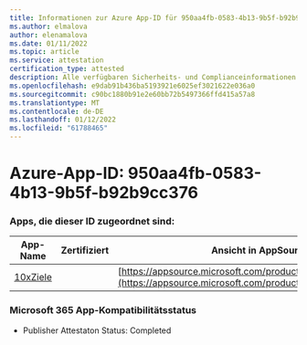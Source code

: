 ```yaml
---
title: Informationen zur Azure App-ID für 950aa4fb-0583-4b13-9b5f-b92b9cc376
ms.author: elmalova
author: elenamalova
ms.date: 01/11/2022
ms.topic: article
ms.service: attestation
certification_type: attested
description: Alle verfügbaren Sicherheits- und Complianceinformationen für 950aa4fb-0583-4b13-9b5f-bb92b9cc376.
ms.openlocfilehash: e9dab91b436ba5193921e6025ef3021622e036a0
ms.sourcegitcommit: c90bc1880b91e2e60bb72b5497366ffd415a57a8
ms.translationtype: MT
ms.contentlocale: de-DE
ms.lasthandoff: 01/12/2022
ms.locfileid: "61788465"
---
```

# <a name="azure-app-id-950aa4fb-0583-4b13-9b5f-bbc92b9cc376"></a>Azure-App-ID: 950aa4fb-0583-4b13-9b5f-b92b9cc376


### <a name="apps-associated-with-this-id"></a>Apps, die dieser ID zugeordnet sind:
| **App-Name** | **Zertifiziert** | **Ansicht in AppSource** |
|--------------|---------------|-----------------------|
| [10xZiele](https://docs.microsoft.com/microsoft-365-app-certification/forward/WA200003122) |  | [https://appsource.microsoft.com/product/office/WA200003122](https://appsource.microsoft.com/product/office/WA200003122) |

### <a name="microsoft-365-app-compliance-status"></a>Microsoft 365 App-Kompatibilitätsstatus
- Publisher Attestaton Status: Completed
